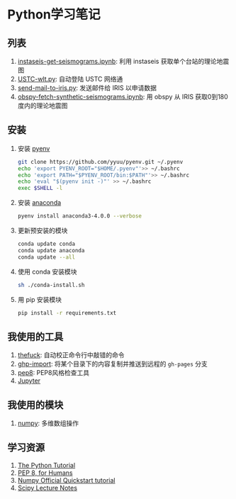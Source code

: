 # Python学习笔记

## 列表

1. [instaseis-get-seismograms.ipynb](instaseis-get-seismograms.ipynb): 利用 instaseis 获取单个台站的理论地震图
2. [USTC-wlt.py](USTC-wlt.py): 自动登陆 USTC 网络通
3. [send-mail-to-iris.py](send-mail-to-iris.py): 发送邮件给 IRIS 以申请数据
4. [obspy-fetch-synthetic-seismograms.ipynb](obspy-fetch-synthetic-seismograms.ipynb): 用 obspy 从 IRIS 获取0到180度内的理论地震图


## 安装

1. 安装 [pyenv](https://github.com/yyuu/pyenv)
   ```bash
   git clone https://github.com/yyuu/pyenv.git ~/.pyenv
   echo 'export PYENV_ROOT="$HOME/.pyenv"'>> ~/.bashrc
   echo 'export PATH="$PYENV_ROOT/bin:$PATH"'>> ~/.bashrc
   echo 'eval "$(pyenv init -)"' >> ~/.bashrc
   exec $SHELL -l
   ```

2. 安装 [anaconda](https://www.continuum.io/downloads)
   ```bash
   pyenv install anaconda3-4.0.0 --verbose
   ```

3. 更新预安装的模块
   ```bash
   conda update conda
   conda update anaconda
   conda update --all
   ```

4. 使用 conda 安装模块
   ```bash
   sh ./conda-install.sh
   ```

4. 用 pip 安装模块
   ```bash
   pip install -r requirements.txt
   ```

## 我使用的工具

1. [thefuck](https://github.com/nvbn/thefuck): 自动校正命令行中敲错的命令
2. [ghp-import](https://github.com/davisp/ghp-import): 将某个目录下的内容复制并推送到远程的 `gh-pages` 分支
3. [pep8](https://github.com/PyCQA/pycodestyle): PEP8风格检查工具
4. [Jupyter](http://jupyter.org/)

## 我使用的模块

1. [numpy](http://www.numpy.org/): 多维数组操作

## 学习资源

1. [The Python Tutorial](https://docs.python.org/3.5/tutorial/index.html)
2. [PEP 8, for Humans](http://pep8.org/)
3. [Numpy Official Quickstart tutorial](http://docs.scipy.org/doc/numpy/user/quickstart.html)
4. [Scipy Lecture Notes](http://www.scipy-lectures.org/)
